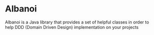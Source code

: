 # Albanoi
Albanoi is a Java library that provides a set of helpful classes in order to help DDD (Domain Driven Design) implementation on your projects
